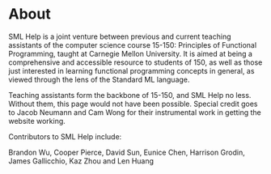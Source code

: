 # About

SML Help is a joint venture between previous and current teaching assistants of
the computer science course 15-150: Principles of Functional Programming, taught
at Carnegie Mellon University. It is aimed at being a comprehensive and
accessible resource to students of 150, as well as those just interested in
learning functional programming concepts in general, as viewed through the lens
of the Standard ML language.

Teaching assistants form the backbone of 15-150, and SML Help no less. Without
them, this page would not have been possible. Special credit goes to Jacob
Neumann and Cam Wong for their instrumental work in getting the website working.

Contributors to SML Help include:

Brandon Wu, Cooper Pierce, David Sun, Eunice Chen, Harrison Grodin, James Gallicchio, Kaz Zhou and Len Huang

